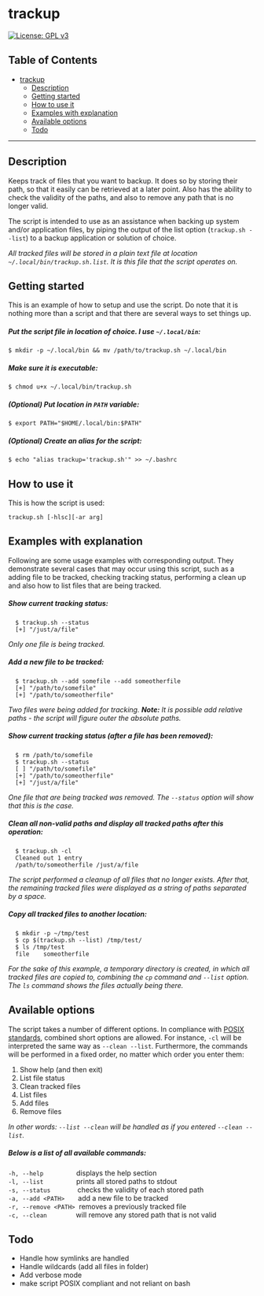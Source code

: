 # trackup
[![License: GPL v3](https://img.shields.io/badge/License-GPLv3-blue.svg)](https://www.gnu.org/licenses/gpl-3.0)


## Table of Contents
- [trackup](#trackup)
  * [Description](#description)
  * [Getting started](#getting-started)
  * [How to use it](#how-to-use-it)
  * [Examples with explanation](#examples-with-explanation)
  * [Available options](#available-options)
  * [Todo](#todo)
---

## Description

Keeps track of files that you want to backup. It does so by storing their path, so that it easily can be retrieved at a later point. Also has the ability to check the validity of the paths, and also to remove any path that is no longer valid.

The script is intended to use as an assistance when backing up system and/or application files, by piping the output of the list option (`trackup.sh --list`) to a backup application or solution of choice.

*All tracked files will be stored in a plain text file at location `~/.local/bin/trackup.sh.list`. It is this file that the script operates on.*

## Getting started

This is an example of how to setup and use the script. Do note that it is nothing more than a script and that there are several ways to set things up. 

##### Put the script file in location of choice. I use `~/.local/bin`:
````
$ mkdir -p ~/.local/bin && mv /path/to/trackup.sh ~/.local/bin
````

##### Make sure it is executable:
````
$ chmod u+x ~/.local/bin/trackup.sh
````

##### (*Optional*) Put location in `PATH` variable:
````
$ export PATH="$HOME/.local/bin:$PATH"
````

##### (*Optional*) Create an alias for the script:
````
$ echo "alias trackup='trackup.sh'" >> ~/.bashrc
````

## How to use it

This is how the script is used:
````
trackup.sh [-hlsc][-ar arg]
````

## Examples with explanation

Following are some usage examples with corresponding output. They demonstrate several cases that may occur using this script, such as a adding file to be tracked, checking tracking status, performing a clean up and also how to list files that are being tracked.

##### Show current tracking status:
````
  $ trackup.sh --status
  [+] "/just/a/file"
````
*Only one file is being tracked.*

##### Add a new file to be tracked:
````
  $ trackup.sh --add somefile --add someotherfile
  [+] "/path/to/somefile" 
  [+] "/path/to/someotherfile" 
````
*Two files were being added for tracking. **Note:** It is possible add relative paths - the script will figure outer the absolute paths.*

##### Show current tracking status (after a file has been removed):
````
  $ rm /path/to/somefile
  $ trackup.sh --status
  [ ] "/path/to/somefile" 
  [+] "/path/to/someotherfile" 
  [+] "/just/a/file"
````
*One file that are being tracked was removed. The `--status` option will show that this is the case.*

##### Clean all non-valid paths and display all tracked paths after this operation:
````
  $ trackup.sh -cl
  Cleaned out 1 entry
  /path/to/someotherfile /just/a/file
````
*The script performed a cleanup of all files that no longer exists. After that, the remaining tracked files were displayed as a string of paths separated by a space.*

##### Copy all tracked files to another location:
````
  $ mkdir -p ~/tmp/test
  $ cp $(trackup.sh --list) /tmp/test/
  $ ls /tmp/test
  file    someotherfile
````
*For the sake of this example, a temporary directory is created, in which all tracked files are copied to, combining the `cp` command and `--list` option. The `ls` command shows the files actually being there.*


## Available options

  The script takes a number of different options. In compliance with [POSIX standards](https://pubs.opengroup.org/onlinepubs/9699919799/basedefs/V1_chap12.html), combined short options are allowed. For instance, `-cl` will be interpreted the same way as `--clean --list`. Furthermore, the commands will be performed in a fixed order, no matter which order you enter them:
  1. Show help (and then exit)
  2. List file status
  3. Clean tracked files
  4. List files
  5. Add files
  6. Remove files

*In other words: `--list --clean` will be handled as if you entered `--clean --list`.* 

##### Below is a list of all available commands:
  `-h, --help`&nbsp;&nbsp;&nbsp;&nbsp;&nbsp;&nbsp;&nbsp;&nbsp;&nbsp;&nbsp;&nbsp;&nbsp;&nbsp;&nbsp;&nbsp;&nbsp;&nbsp;displays the help section  
  `-l, --list`&nbsp;&nbsp;&nbsp;&nbsp;&nbsp;&nbsp;&nbsp;&nbsp;&nbsp;&nbsp;&nbsp;&nbsp;&nbsp;&nbsp;&nbsp;&nbsp;&nbsp;prints all stored paths to stdout  
  `-s, --status`&nbsp;&nbsp;&nbsp;&nbsp;&nbsp;&nbsp;&nbsp;&nbsp;&nbsp;&nbsp;&nbsp;&nbsp;&nbsp;&nbsp;checks the validity of each stored path  
  `-a, --add <PATH>`&nbsp;&nbsp;&nbsp;&nbsp;&nbsp;&nbsp;&nbsp;add a new file to be tracked  
  `-r, --remove <PATH>`&nbsp;&nbsp;removes a previously tracked file  
  `-c, --clean`&nbsp;&nbsp;&nbsp;&nbsp;&nbsp;&nbsp;&nbsp;&nbsp;&nbsp;&nbsp;&nbsp;&nbsp;&nbsp;&nbsp;&nbsp;will remove any stored path that is not valid  


## Todo
* Handle how symlinks are handled
* Handle wildcards (add all files in folder)
* Add verbose mode
* make script POSIX compliant and not reliant on bash
